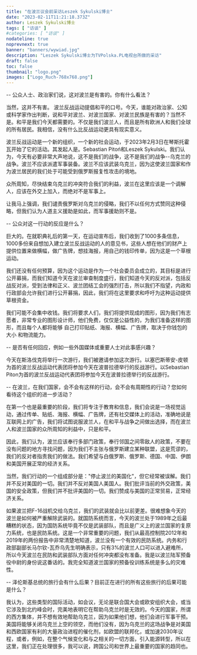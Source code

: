 ```yaml
---
title: "在波兰议会前采访Leszek Sykulski博士"
date: "2023-02-11T11:21:18.373Z"
author: Leszek Sykulski博士
tags: [ "访谈" ]
#categories: [ "访谈" ]
nodateline: true
noprevnext: true
banner: "banners/wywiad.jpg"
description: "Leszek Sykulski博士为TVPolska.PL电视台所做的采访"
draft: false
toc: false
thumbnail: "logo.png"
images: ["Logo_Ruch-768x768.png"]
---
```


-- 公众人士、政治家们说，这对波兰是有害的。你有什么看法？


当然，这并不有害。
波兰反战运动提倡和平的口号。今天，谁能对政治家、公知或科学家作出判断，说和平对波兰、对波兰国家、对波兰民族是有害的？当然不是。和平是我们今天都需要的。不仅是我们波兰人，而且是所有欧洲人和我们全球的所有居民。我相信，没有什么比反战运动更具有现实意义。


波兰反战运动是一个新的组织，一个新的社会运动，于2023年2月3日在琴斯托霍瓦开始了它的活动。其发起人是。Sebastian Pitoń和Leszek Sykulski。我们认为，今天有必要非常大声地说，这不是我们的战争，这不是我们的战争--乌克兰的战争。波兰不应该派遣军事装备。波兰不应该武装乌克兰，因为这使波兰国家和作为波兰居民的我们处于可能受到俄罗斯报复性攻击的境地。


众所周知，尽快结束乌克兰的冲突符合我们的利益，波兰在这里应该是一个调解人，应该在外交上加入，而绝对不是军事上。


让我马上强调，我们谴责俄罗斯对乌克兰的侵略，我们不以任何方式赞同这种侵略，但我们认为人道主义援助是如此，而军事援助则不是。


-- 公众对这一行动的反应是什么？


巨大的。在就职典礼后的第一天，在运动宣布后，我们收到了1000多条信息，1000多份来自想加入建立波兰反战运动的人的意见书，这些人想在他们的财产上提供位置来做横幅，做广告牌，想挂海报，用自己的钱印传单，因为这是一个草根运动。


我们还没有任何预算，因为这个运动是作为一个社会委员会成立的，其目标是进行公开募捐，而我们知道今天在波兰审查制度盛行，我们知道今天的反对派，包括反战反对派，受到法律和正义、波兰团结工会的强烈打击，所以我们不指望，内政和行政部会允许我们进行公开募捐，因此，我们将在这里要求和呼吁为这种运动提供草根资金。


我们可能不会集中收钱。我们将要求人们，我们将提供现成的图形，因为我们有志愿者，非常专业的图形设计师，他们免费，仅仅是公益性的，为我们准备这样的图形，而且每个人都将能够 自己打印贴纸、海报、横幅、广告牌，取决于你钱包的大小 和物流能力。


-- 是否有任何回应，例如一些外国媒体或重要人士对此事感兴趣？


今天在斯洛伐克将举行一次游行，我们被邀请参加这次游行。以塞巴斯蒂安-皮顿为首的波兰反战运动代表团将参加今天在波普拉德举行的反战游行。以Sebastian Piton为首的波兰反战运动代表团将参加今天在波普拉德举行的反战游行。


-- 在波兰，在我们国家，会不会有这样的行动，会不会有周期性的行动？您如何看待这个组织的进一步活动？


在第一个也是最重要的阶段，我们将专注于教育和信息，我们会说是一场视觉运动，通过传单、贴纸、海报、横幅、广告牌，还有社交媒体上的活动，准确地说是互联网上的广告，我们将试图说服波兰人，在和平与战争之间做出选择，而在波兰人和波兰国家的众所周知的利益中，只是和平。


因此，我们认为，波兰应该奉行多部门政策，奉行邻国之间零敌人的政策，不要在没有问题的地方寻找问题，因为我们不主张与俄罗斯建立某种联盟，这是荒谬的，我们的反对者指责我们的做法。我们希望与白俄罗斯、俄罗斯、德国、中国、伊朗和美国开展正常的经济关系。


当然，我们行动的一个组成部分是："停止波兰的美国化"，但它经常被误解。我们并不反对美国的一切。我们并不反对美国人美国人。我们批评当前的外交政策，美国的安全政策，但我们并不批评美国的一切。我们赞成与美国的正常贸易，正常经济关系。


如果波兰把F-16战机交给乌克兰，我们的武装就会比以前更差。很难想象今天的波兰是如何被严重解除武装的。就国防系统而言，今天的波兰处于1989年之后最糟糕的状态，因为国防系统毕竟不仅是武装部队，而且是广义上的波兰国家的复原力系统，也是民防系统。这是一个非常重要的问题，我们从最高控制院2012年和2019年的两份报告中非常清楚地知道，波兰没有一个有效的民防系统。内务和行政部副部长马尔钦-瓦乔乌先生明确表示，只有3%的波兰人口可以进入避难所，所以今天波兰在民防和武装部队方面对任何冲突都没有准备。我是以波兰陆军预备役中尉的身份说这番话的。我完全知道波兰国家的预备役训练系统是多么的灾难性。


-- 泽伦斯基总统的旅行会有什么后果？目前正在进行的所有这些旅行的后果可能是什么？


我认为，这些类型的国际活动，如会议，无论是联合国大会或欧安组织大会，或当它涉及到北约峰会时，完美地表明它在帮助乌克兰时是无效的。今天的国家，所谓的西方集体，并不想有效地帮助乌克兰，因为如果他们想，他们会进行军事干预。
美国将能够关闭乌克兰上空的领空，而他们没有，因为乌克兰的这场战争是对美国和西欧国家有利的大量政治进程的催化剂，如欧盟的联邦化，或加速2030年议程，或者，例如，在整个气候变化和与之相关的一切方面，引入能源转型，所以在这里，我们正在处理很多，我可以说，跨国公司和世界上最重要的国家的趋同也。
